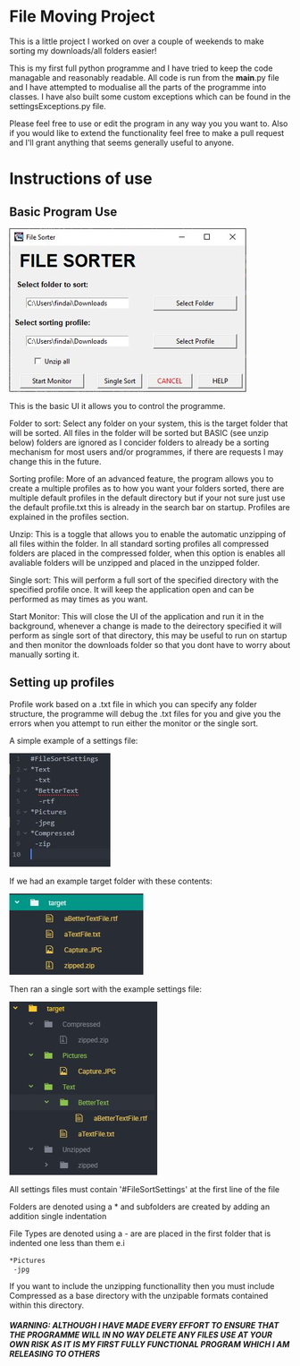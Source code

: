 # File Moving Project
This is a little project I worked on over a couple of weekends to make sorting my downloads/all folders easier!

This is my first full python programme and I have tried to keep the code managable and reasonably readable. All code is run from the __main__.py file and I have attempted to modualise all the parts of the programme into classes. I have also built some custom exceptions which can be found in the settingsExceptions.py file.

Please feel free to use or edit the program in any way you you want to. Also if you would like to extend the functionality feel free to make a pull request and I'll grant anything that seems generally useful to anyone.

# Instructions of use

## Basic Program Use

![Example UI](https://github.com/HudsonFinn/FileMover/blob/master/FileMoverApp/Media/UI.JPG)

This is the basic UI it allows you to control the programme.

Folder to sort:
Select any folder on your system, this is the target folder that will be sorted. All files in the folder will be sorted but BASIC (see unzip below) folders are ignored as I concider folders to already be a sorting mechanism for most users and/or programmes, if there are requests I may change this in the future.

Sorting profile:
More of an advanced feature, the program allows you to create a multiple profiles as to how you want your folders sorted, there are multiple default profiles in the default directory but if your not sure just use the default profile.txt this is already in the search bar on startup. Profiles are explained in the profiles section.

Unzip:
This is a toggle that allows you to enable the automatic unzipping of all files within the folder. In all standard sorting profiles all compressed folders are placed in the compressed folder, when this option is enables all avaliable folders will be unzipped and placed in the unzipped folder.

Single sort:
This will perform a full sort of the specified directory with the specified profile once. It will keep the application open and can be performed as may times as you want.

Start Monitor: This will close the UI of the application and run it in the background, whenever a change is made to the deirectory specified it will perform as single sort of that directory, this may be useful to run on startup and then monitor the downloads folder so that you dont have to worry about manually sorting it.

## Setting up profiles
Profile work based on a .txt file in which you can specify any folder structure, the programme will debug the .txt files for you and give you the errors when you attempt to run either the monitor or the single sort.

A simple example of a settings file:

![Example UI](https://github.com/HudsonFinn/FileMover/blob/master/FileMoverApp/Media/ExampleSettingsFile.JPG)

If we had an example target folder with these contents:

![Example UI](https://github.com/HudsonFinn/FileMover/blob/master/FileMoverApp/Media/ExampleInput.JPG)

Then ran a single sort with the example settings file:

![Example UI](https://github.com/HudsonFinn/FileMover/blob/master/FileMoverApp/Media/ExampleOutput.JPG)

All settings files must contain '#FileSortSettings' at the first line of the file

Folders are denoted using a * and subfolders are created by adding an addition single indentation

File Types are denoted using a - are are placed in the first folder that is indented one less than them e.i
```
*Pictures
 -jpg
```
If you want to include the unzipping functionallity then you must include Compressed as a base directory with the unzipable formats contained within this directory.

##### WARNING: ALTHOUGH I HAVE MADE EVERY EFFORT TO ENSURE THAT THE PROGRAMME WILL IN NO WAY DELETE ANY FILES USE AT YOUR OWN RISK AS IT IS MY FIRST FULLY FUNCTIONAL PROGRAM WHICH I AM RELEASING TO OTHERS
